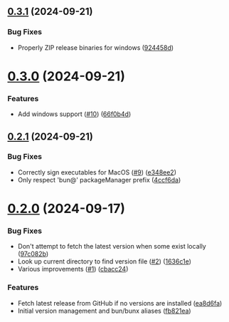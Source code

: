 ## [0.3.1](https://github.com/aklinker1/bunv/compare/v0.3.0...v0.3.1) (2024-09-21)


### Bug Fixes

* Properly ZIP release binaries for windows ([924458d](https://github.com/aklinker1/bunv/commit/924458daa81e331b6ce795907f8143972e4c4bc6))



# [0.3.0](https://github.com/aklinker1/bunv/compare/v0.2.1...v0.3.0) (2024-09-21)


### Features

* Add windows support ([#10](https://github.com/aklinker1/bunv/issues/10)) ([66f0b4d](https://github.com/aklinker1/bunv/commit/66f0b4d5dd3b7c69983ba23aa11106d2fb88e078))



## [0.2.1](https://github.com/aklinker1/bunv/compare/v0.2.0...v0.2.1) (2024-09-21)


### Bug Fixes

* Correctly sign executables for MacOS ([#9](https://github.com/aklinker1/bunv/issues/9)) ([e348ee2](https://github.com/aklinker1/bunv/commit/e348ee2c74d764d54ec43c400e55d3a3b00ad2df))
* Only respect 'bun@' packageManager prefix ([4ccf6da](https://github.com/aklinker1/bunv/commit/4ccf6dad5ffdccd526fbd9563033037c40c36311))



# [0.2.0](https://github.com/aklinker1/bunv/compare/fb821eab420c58371b0f38b4b5a7626840b508cd...v0.2.0) (2024-09-17)


### Bug Fixes

* Don't attempt to fetch the latest version when some exist locally ([97c082b](https://github.com/aklinker1/bunv/commit/97c082b5c8394e05421ebd754d024a1e93b8c17e))
* Look up current directory to find version file ([#2](https://github.com/aklinker1/bunv/issues/2)) ([1636c1e](https://github.com/aklinker1/bunv/commit/1636c1eec8da0d00ec3d53159b0005575f0ef54b))
* Various improvements ([#1](https://github.com/aklinker1/bunv/issues/1)) ([cbacc24](https://github.com/aklinker1/bunv/commit/cbacc24b4c892bb18d2a9325fdb9f881612654cf))


### Features

* Fetch latest release from GitHub if no versions are installed ([ea8d6fa](https://github.com/aklinker1/bunv/commit/ea8d6fa462ae24b2791d3bce9860508ebb368cef))
* Initial version management and bun/bunx aliases ([fb821ea](https://github.com/aklinker1/bunv/commit/fb821eab420c58371b0f38b4b5a7626840b508cd))



